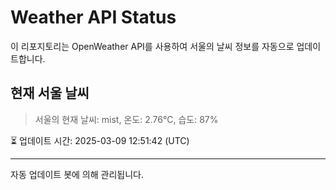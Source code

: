
# Weather API Status

이 리포지토리는 OpenWeather API를 사용하여 서울의 날씨 정보를 자동으로 업데이트합니다.

## 현재 서울 날씨
> 서울의 현재 날씨: mist, 온도: 2.76°C, 습도: 87%

⏳ 업데이트 시간: 2025-03-09 12:51:42 (UTC)

---
자동 업데이트 봇에 의해 관리됩니다.
